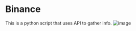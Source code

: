 # Binance
This is a python script that uses API to gather info.
![image](https://github.com/Edinbo/Binance/assets/121829291/c062c925-9aa9-40ab-b4f8-ae81913d56a6)
